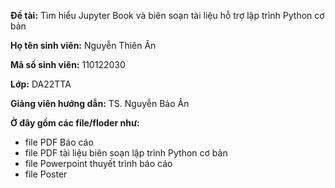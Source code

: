 **Đề tài:** Tìm hiểu Jupyter Book và biên soạn tài liệu hỗ trợ lập trình Python cơ bản

**Họ tên sinh viên:** Nguyễn Thiên Ân

**Mã số sinh viên:** 110122030

**Lớp:** DA22TTA

**Giảng viên hướng dẫn:** TS. Nguyễn Bảo Ân

**Ở đây gồm các file/floder như:**
- file PDF Báo cáo
- file PDF tài liệu biên soạn lập trình Python cơ bản
- file Powerpoint thuyết trình báo cáo
- file Poster

